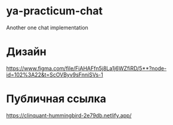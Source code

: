 # ya-practicum-chat
Another one chat implementation

# Дизайн
https://www.figma.com/file/FiAHAFfn5j8La1j6WZfiRD/5**?node-id=102%3A22&t=ScOVByv9sFnniSVs-1

# Публичная ссылка
https://clinquant-hummingbird-2e79db.netlify.app/